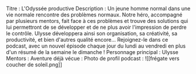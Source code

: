 Titre : L'Odyssée productive
Description : Un jeune homme normal dans une vie normale rencontre des problèmes normaux. Notre héro, accompagné par plusieurs mentors, fait face à ces problèmes et trouve des solutions qui lui permettront de se développer et de ne plus avoir l'impression de perdre le contrôle. Ulysse développera ainsi son organisation, sa créativité, sa productivité, et bien d'autres qualité encore... Rejoignez-le dans ce podcast, avec un nouvel épisode chaque jour du lundi au vendredi en plus d'un résumé de la semaine le dimanche !
Personnage principal : Ulysse
Mentors : 
Aventure déjà vécue :
Photo de profil podcast : ![[frégate vers coucher de soleil.png]]